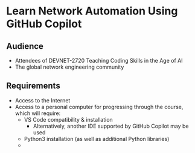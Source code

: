 # Learn Network Automation Using GitHub Copilot

## Audience
* Attendees of DEVNET-2720 Teaching Coding Skills in the Age of AI
* The global network engineering community

## Requirements
* Access to the Internet
* Access to a personal computer for progressing through the course, which will require:
  * VS Code compatibility & installation
    * Alternatively, another IDE supported by GitHub Copilot may be used
  * Python3 installation (as well as additional Python libraries)
  * 

## 
